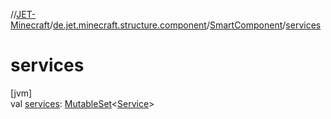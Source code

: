 //[JET-Minecraft](../../../index.md)/[de.jet.minecraft.structure.component](../index.md)/[SmartComponent](index.md)/[services](services.md)

# services

[jvm]\
val [services](services.md): [MutableSet](https://kotlinlang.org/api/latest/jvm/stdlib/kotlin.collections/-mutable-set/index.html)&lt;[Service](../../de.jet.minecraft.structure.service/-service/index.md)&gt;
